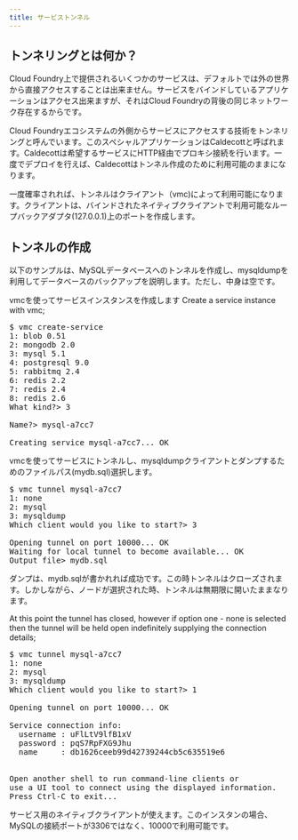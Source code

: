 ```yaml
---
title: サービストンネル
---
```


## <a id='what-is-tunnelling'></a>トンネリングとは何か？ ##

Cloud Foundry上で提供されるいくつかのサービスは、デフォルトでは外の世界から直接アクセスすることは出来ません。サービスをバインドしているアプリケーションはアクセス出来ますが、それはCloud Foundryの背後の同じネットワーク存在するからです。

Cloud Foundryエコシステムの外側からサービスにアクセスする技術をトンネリングと呼んでいます。このスペシャルアプリケーションはCaldecottと呼ばれます。Caldecottは希望するサービスにHTTP経由でプロキシ接続を行います。一度でデプロイを行えば、Caldecottはトンネル作成のために利用可能のままになります。

一度確率されれば、トンネルはクライアント（vmc)によって利用可能になります。クライアントは、バインドされたネイティブクライアントで利用可能なループバックアダプタ(127.0.0.1)上のポートを作成します。

## <a id='creating-a-tunnel'></a>トンネルの作成 ##

以下のサンプルは、MySQLデータベースへのトンネルを作成し、mysqldumpを利用してデータベースのバックアップを説明します。ただし、中身は空です。

vmcを使ってサービスインスタンスを作成します
Create a service instance with vmc;

<pre class="terminal">
$ vmc create-service
1: blob 0.51
2: mongodb 2.0
3: mysql 5.1
4: postgresql 9.0
5: rabbitmq 2.4
6: redis 2.2
7: redis 2.4
8: redis 2.6
What kind?> 3

Name?> mysql-a7cc7

Creating service mysql-a7cc7... OK
</pre>

vmcを使ってサービスにトンネルし、mysqldumpクライアントとダンプするためのファイルパス(mydb.sql)選択します。

<pre class="terminal">
$ vmc tunnel mysql-a7cc7
1: none
2: mysql
3: mysqldump
Which client would you like to start?> 3

Opening tunnel on port 10000... OK
Waiting for local tunnel to become available... OK
Output file> mydb.sql
</pre>

ダンプは、mydb.sqlが書かれれば成功です。この時トンネルはクローズされます。しかしながら、ノードが選択された時、トンネルは無期限に開いたままなります。

At this point the tunnel has closed, however if option one - 
none is selected then the tunnel will be held open indefinitely supplying the connection details;

<pre class="terminal">
$ vmc tunnel mysql-a7cc7
1: none
2: mysql
3: mysqldump
Which client would you like to start?> 1

Opening tunnel on port 10000... OK

Service connection info:
  username : uFlLtV9lfB1xV
  password : pqS7RpFXG9Jhu
  name     : db1626ceeb99d42739244cb5c635519e6


Open another shell to run command-line clients or
use a UI tool to connect using the displayed information.
Press Ctrl-C to exit...
</pre>

サービス用のネイティブクライアントが使えます。このインスタンの場合、MySQLの接続ポートが3306ではなく、10000で利用可能です。
